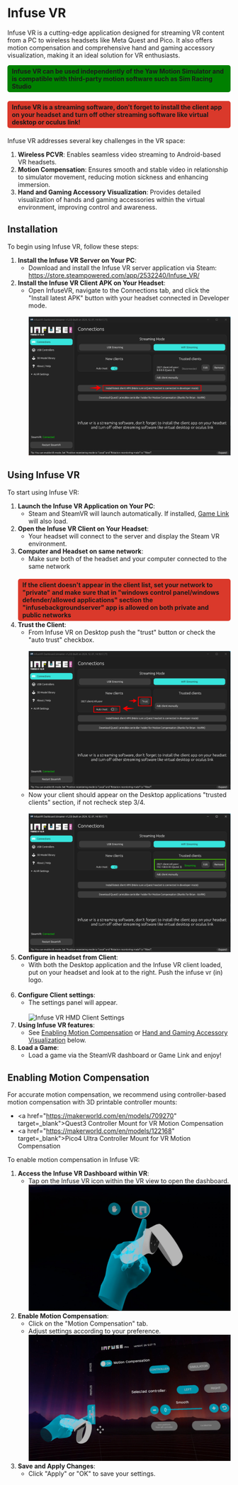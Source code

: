 # Infuse VR
Infuse VR is a cutting-edge application designed for streaming VR content from a PC to wireless headsets like Meta Quest and Pico. It also offers motion compensation and comprehensive hand and gaming accessory visualization, making it an ideal solution for VR enthusiasts.

<div style="background-color:green; border-radius: 5px; font-weight: bold; margin-bottom: 20px; padding: 5px 10px;">
Infuse VR can be used independently of the Yaw Motion Simulator and is compatible with third-party motion software such as Sim Racing Studio
</div>

<div style="background-color:#DA392B; border-radius: 5px; font-weight: bold; margin-bottom: 20px; padding: 5px 10px;">
Infuse VR is a streaming software, don't forget to install the client app on your headset and turn off other streaming software like virtual desktop or oculus link!
</div>

Infuse VR addresses several key challenges in the VR space:

1. **Wireless PCVR**: Enables seamless video streaming to Android-based VR headsets.
2. **Motion Compensation**: Ensures smooth and stable video in relationship to simulator movement, reducing motion sickness and enhancing immersion.
3. **Hand and Gaming Accessory Visualization**: Provides detailed visualization of hands and gaming accessories within the virtual environment, improving control and awareness.

## Installation
To begin using Infuse VR, follow these steps:

1. **Install the Infuse VR Server on Your PC**:
	* Download and install the Infuse VR server application via Steam:<br /><a href="https://store.steampowered.com/app/2532240/Infuse_VR/" target="_blank">https://store.steampowered.com/app/2532240/Infuse_VR/</a>
2. **Install the Infuse VR Client APK on Your Headset**:
	* Open InfuseVR, navigate to the Connections tab, and click the "Install latest APK" button with your headset connected in Developer mode.<br /><br />
	![Install Infuse VR client apk](../assets/images/infusevr/install-apk.png)

## Using Infuse VR

To start using Infuse VR:

1. **Launch the Infuse VR Application on Your PC**:
	* Steam and SteamVR will launch automatically. If installed, [Game Link](gamelink.md) will also load.
2. **Open the Infuse VR Client on Your Headset**:
	* Your headset will connect to the server and display the Steam VR environment.
3. **Computer and Headset on same network**:
    * Make sure both of the headset and your computer connected to the same network
	<div style="background-color:#DA392B; border-radius: 5px; font-weight: bold; margin-top: 20px; padding: 5px 10px;">
	If the client doesn't appear in the client list, set your network to "private" and make sure that in "windows control panel/windows defender/allowed applications" section the "infusebackgroundserver" app is allowed on both private and public networks
	</div>
4. **Trust the Client**:
    * From Infuse VR on Desktop push the "trust" button or check the "auto trust" checkbox.<br /><br />
	![Trust Infuse Client](../assets/images/infusevr/trust-client.png)
	* Now your client should appear on the Desktop applications "trusted clients" section, if not recheck step 3/4.<br /><br />
	![Infuse Client is Trusted](../assets/images/infusevr/trust-client-ok.png)
5. **Configure in headset from Client**:
    * With both the Desktop application and the Infuse VR client loaded, put on your headset and look at to the right. Push the infuse vr (in) logo.<br /><br />
6. **Configure Client settings**:
    * The settings panel will appear.<br /><br />
	![Infuse VR HMD Client Settings](../assets/images/infusevr/vr-infuse-settings-panel.avif)
7. **Using Infuse VR features**:
    * See [Enabling Motion Compensation](#enabling-motion-compensation) or [Hand and Gaming Accessory Visualization](#hand-and-gaming-accessory-visualization) below.
9. **Load a Game**:
	* Load a game via the SteamVR dashboard or Game Link and enjoy!


## Enabling Motion Compensation

For accurate motion compensation, we recommend using controller-based motion compensation with 3D printable controller mounts:

* <a href="https://makerworld.com/en/models/709270" target=_blank">Quest3 Controller Mount for VR Motion Compensation</a>
* <a href="https://makerworld.com/en/models/122168" target=_blank">Pico4 Ultra Controller Mount for VR Motion Compensation</a>

To enable motion compensation in Infuse VR:

1. **Access the Infuse VR Dashboard within VR**:
	* Tap on the Infuse VR icon within the VR view to open the dashboard.
    ![Infuse HMD Settings](../assets/images/infusevr/hmd-settings.png)
2. **Enable Motion Compensation**:
	* Click on the "Motion Compensation" tab.
	* Adjust settings according to your preference.
    ![Infuse HMD Motion Compensation](../assets/images/infusevr/hmd-motion-compensation.png)
3. **Save and Apply Changes**:
	* Click "Apply" or "OK" to save your settings.


